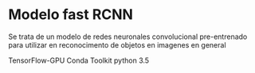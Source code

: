 
# Modelo fast RCNN

Se trata de un modelo de redes neuronales convolucional pre-entrenado para utilizar en reconocimento de objetos en imagenes en general

TensorFlow-GPU
Conda Toolkit
python 3.5
